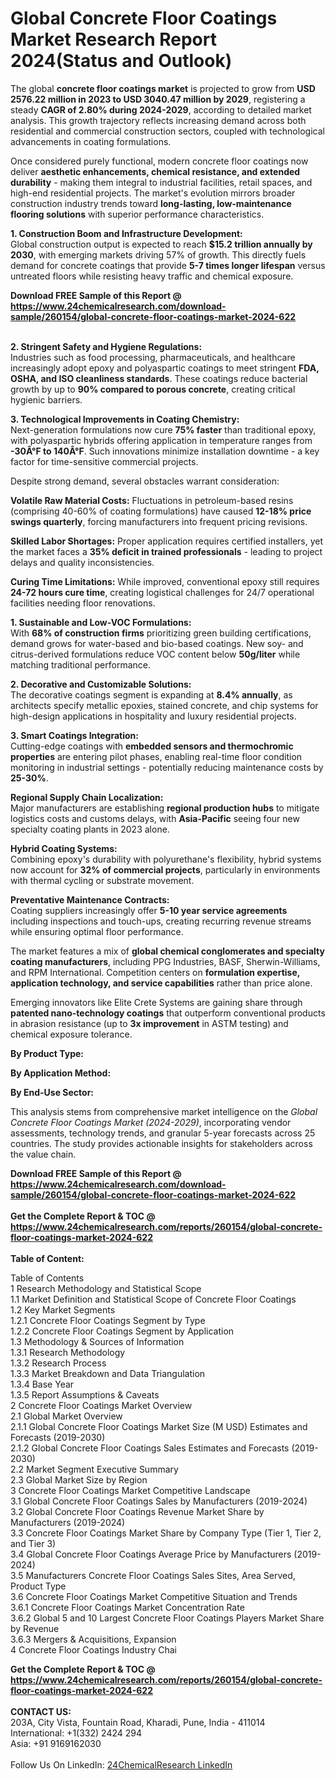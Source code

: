 <h1>Global Concrete Floor Coatings Market Research Report 2024(Status and Outlook)</h1><p>The global <strong>concrete floor coatings market</strong> is projected to grow from <strong>USD 2576.22 million in 2023 to USD 3040.47 million by 2029</strong>, registering a steady <strong>CAGR of 2.80% during 2024-2029</strong>, according to detailed market analysis. This growth trajectory reflects increasing demand across both residential and commercial construction sectors, coupled with technological advancements in coating formulations.</p><p>Once considered purely functional, modern concrete floor coatings now deliver <strong>aesthetic enhancements, chemical resistance, and extended durability</strong> - making them integral to industrial facilities, retail spaces, and high-end residential projects. The market's evolution mirrors broader construction industry trends toward <strong>long-lasting, low-maintenance flooring solutions</strong> with superior performance characteristics.</p><p><strong>1. Construction Boom and Infrastructure Development:</strong><br>
Global construction output is expected to reach <strong>$15.2 trillion annually by 2030</strong>, with emerging markets driving 57% of growth. This directly fuels demand for concrete coatings that provide <strong>5-7 times longer lifespan</strong> versus untreated floors while resisting heavy traffic and chemical exposure.</p><div><b>Download FREE Sample of this Report @ 
            <a href="https://www.24chemicalresearch.com/download-sample/260154/global-concrete-floor-coatings-market-2024-622">
            https://www.24chemicalresearch.com/download-sample/260154/global-concrete-floor-coatings-market-2024-622</a></b></div><br><p><strong>2. Stringent Safety and Hygiene Regulations:</strong><br>
Industries such as food processing, pharmaceuticals, and healthcare increasingly adopt epoxy and polyaspartic coatings to meet stringent <strong>FDA, OSHA, and ISO cleanliness standards</strong>. These coatings reduce bacterial growth by up to <strong>90% compared to porous concrete</strong>, creating critical hygienic barriers.</p><p><strong>3. Technological Improvements in Coating Chemistry:</strong><br>
Next-generation formulations now cure <strong>75% faster</strong> than traditional epoxy, with polyaspartic hybrids offering application in temperature ranges from <strong>-30Â°F to 140Â°F</strong>. Such innovations minimize installation downtime - a key factor for time-sensitive commercial projects.</p><p>Despite strong demand, several obstacles warrant consideration:</p><p><strong>Volatile Raw Material Costs:</strong> Fluctuations in petroleum-based resins (comprising 40-60% of coating formulations) have caused <strong>12-18% price swings quarterly</strong>, forcing manufacturers into frequent pricing revisions.</p><p><strong>Skilled Labor Shortages:</strong> Proper application requires certified installers, yet the market faces a <strong>35% deficit in trained professionals</strong> - leading to project delays and quality inconsistencies.</p><p><strong>Curing Time Limitations:</strong> While improved, conventional epoxy still requires <strong>24-72 hours cure time</strong>, creating logistical challenges for 24/7 operational facilities needing floor renovations.</p><p><strong>1. Sustainable and Low-VOC Formulations:</strong><br>
With <strong>68% of construction firms</strong> prioritizing green building certifications, demand grows for water-based and bio-based coatings. New soy- and citrus-derived formulations reduce VOC content below <strong>50g/liter</strong> while matching traditional performance.</p><p><strong>2. Decorative and Customizable Solutions:</strong><br>
The decorative coatings segment is expanding at <strong>8.4% annually</strong>, as architects specify metallic epoxies, stained concrete, and chip systems for high-design applications in hospitality and luxury residential projects.</p><p><strong>3. Smart Coatings Integration:</strong><br>
Cutting-edge coatings with <strong>embedded sensors and thermochromic properties</strong> are entering pilot phases, enabling real-time floor condition monitoring in industrial settings - potentially reducing maintenance costs by <strong>25-30%</strong>.</p><p><strong>Regional Supply Chain Localization:</strong><br>
    Major manufacturers are establishing <strong>regional production hubs</strong> to mitigate logistics costs and customs delays, with <strong>Asia-Pacific</strong> seeing four new specialty coating plants in 2023 alone.</p><p><strong>Hybrid Coating Systems:</strong><br>
    Combining epoxy's durability with polyurethane's flexibility, hybrid systems now account for <strong>32% of commercial projects</strong>, particularly in environments with thermal cycling or substrate movement.</p><p><strong>Preventative Maintenance Contracts:</strong><br>
    Coating suppliers increasingly offer <strong>5-10 year service agreements</strong> including inspections and touch-ups, creating recurring revenue streams while ensuring optimal floor performance.</p><p>The market features a mix of <strong>global chemical conglomerates and specialty coating manufacturers</strong>, including PPG Industries, BASF, Sherwin-Williams, and RPM International. Competition centers on <strong>formulation expertise, application technology, and service capabilities</strong> rather than price alone.</p><p>Emerging innovators like Elite Crete Systems are gaining share through <strong>patented nano-technology coatings</strong> that outperform conventional products in abrasion resistance (up to <strong>3x improvement</strong> in ASTM testing) and chemical exposure tolerance.</p><p><strong>By Product Type:</strong></p><p><strong>By Application Method:</strong></p><p><strong>By End-Use Sector:</strong></p><p>This analysis stems from comprehensive market intelligence on the <em>Global Concrete Floor Coatings Market (2024-2029)</em>, incorporating vendor assessments, technology trends, and granular 5-year forecasts across 25 countries. The study provides actionable insights for stakeholders across the value chain.</p><div><b>Download FREE Sample of this Report @ 
            <a href="https://www.24chemicalresearch.com/download-sample/260154/global-concrete-floor-coatings-market-2024-622">
            https://www.24chemicalresearch.com/download-sample/260154/global-concrete-floor-coatings-market-2024-622</a></b></div><br><div><b>Get the Complete Report & TOC @ 
            <a href="https://www.24chemicalresearch.com/reports/260154/global-concrete-floor-coatings-market-2024-622">
            https://www.24chemicalresearch.com/reports/260154/global-concrete-floor-coatings-market-2024-622</a></b></div><br>
            <b>Table of Content:</b><p>Table of Contents<br />
1 Research Methodology and Statistical Scope<br />
1.1 Market Definition and Statistical Scope of Concrete Floor Coatings<br />
1.2 Key Market Segments<br />
1.2.1 Concrete Floor Coatings Segment by Type<br />
1.2.2 Concrete Floor Coatings Segment by Application<br />
1.3 Methodology & Sources of Information<br />
1.3.1 Research Methodology<br />
1.3.2 Research Process<br />
1.3.3 Market Breakdown and Data Triangulation<br />
1.3.4 Base Year<br />
1.3.5 Report Assumptions & Caveats<br />
2 Concrete Floor Coatings Market Overview<br />
2.1 Global Market Overview<br />
2.1.1 Global Concrete Floor Coatings Market Size (M USD) Estimates and Forecasts (2019-2030)<br />
2.1.2 Global Concrete Floor Coatings Sales Estimates and Forecasts (2019-2030)<br />
2.2 Market Segment Executive Summary<br />
2.3 Global Market Size by Region<br />
3 Concrete Floor Coatings Market Competitive Landscape<br />
3.1 Global Concrete Floor Coatings Sales by Manufacturers (2019-2024)<br />
3.2 Global Concrete Floor Coatings Revenue Market Share by Manufacturers (2019-2024)<br />
3.3 Concrete Floor Coatings Market Share by Company Type (Tier 1, Tier 2, and Tier 3)<br />
3.4 Global Concrete Floor Coatings Average Price by Manufacturers (2019-2024)<br />
3.5 Manufacturers Concrete Floor Coatings Sales Sites, Area Served, Product Type<br />
3.6 Concrete Floor Coatings Market Competitive Situation and Trends<br />
3.6.1 Concrete Floor Coatings Market Concentration Rate<br />
3.6.2 Global 5 and 10 Largest Concrete Floor Coatings Players Market Share by Revenue<br />
3.6.3 Mergers & Acquisitions, Expansion<br />
4 Concrete Floor Coatings Industry Chai</p><div><b>Get the Complete Report & TOC @ 
            <a href="https://www.24chemicalresearch.com/reports/260154/global-concrete-floor-coatings-market-2024-622">
            https://www.24chemicalresearch.com/reports/260154/global-concrete-floor-coatings-market-2024-622</a></b></div><br><b>CONTACT US:</b><br>
            203A, City Vista, Fountain Road, Kharadi, Pune, India - 411014<br>
            International: +1(332) 2424 294<br>
            Asia: +91 9169162030 <br><br>
            Follow Us On LinkedIn: <a href="https://www.linkedin.com/company/24chemicalresearch/">24ChemicalResearch LinkedIn</a>